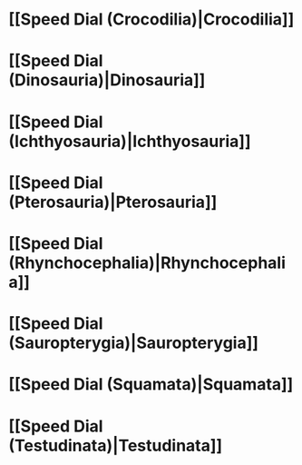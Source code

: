 # [[Speed Dial (Crocodilia)|Crocodilia]]
# [[Speed Dial (Dinosauria)|Dinosauria]]
# [[Speed Dial (Ichthyosauria)|Ichthyosauria]]
# [[Speed Dial (Pterosauria)|Pterosauria]]
# [[Speed Dial (Rhynchocephalia)|Rhynchocephalia]]
# [[Speed Dial (Sauropterygia)|Sauropterygia]]
# [[Speed Dial (Squamata)|Squamata]]
# [[Speed Dial (Testudinata)|Testudinata]]